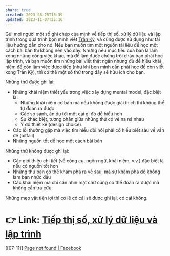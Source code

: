 ```yaml
---
share: true
created: 2023-08-25T15:39
updated: 2023-11-07T22:16
---
```

Gửi mọi người một số ghi chép của mình về tiếp thị số, xử lý dữ liệu và lập trình trong quá trình bọn mình viết [Trấn Kỳ](https://xn--lptrnh-zva6402d.xn--qucu-hr5aza.cc/👏Trấn+Kỳ/?utm_source=F+G+%C2%BB+C%E1%BB%99ng+%C4%91%E1%BB%93ng+Software+Engineer+Vietnam+-+Code+chu%E1%BA%A9n+FAANG&utm_medium=social&utm_campaign=C+Ti%E1%BA%BFp+th%E1%BB%8B+s%E1%BB%91%2C+x%E1%BB%AD+l%C3%BD+d%E1%BB%AF+li%E1%BB%87u+v%C3%A0+l%E1%BA%ADp+tr%C3%ACnh&utm_content=%C4%91%C4%83ng+l%E1%BA%A7n+%C4%91%E1%BA%A7u "Trấn Kỳ"), và cũng được sử dụng như tài liệu hướng dẫn cho nó. Nếu bạn muốn tìm một nguồn tài liệu để học một cách bài bản thì không nên vào đây. Nhưng nếu mục tiêu của bạn là làm xong những công việc khác, mà để làm được chúng trôi chảy bạn phải học lập trình, và bạn muốn tìm những bài viết thật ngắn nhưng đủ để hiểu khái niệm để còn làm việc được tiếp (như khi bọn mình cần phải học để còn viết xong Trấn Kỳ), thì có thể một số thứ trong đây sẽ hữu ích cho bạn.

Những thứ được ghi lại:

- Những khái niệm thiết yếu trong việc xây dựng mental model, đặc biệt là:
    - Những khái niệm cơ bản mà nếu không được giải thích thì không thể tự đoán ra được
    - Các so sánh, ẩn dụ tới một cái gì đó dễ hiểu hơn
    - Sự khác biệt, tương phản giữa những thứ có vẻ na ná nhau
    - Ý đồ thiết kế (design choice)
- Các lỗi thường gặp mà việc tìm hiểu đòi hỏi phải có hiểu biết sâu về vấn đề (pitfall)
- Những nguồn tốt dể học một cách bài bản

Những thứ không được ghi lại:

- Các giới thiệu chi tiết (về công cụ, ngôn ngữ, khái niệm, v.v.) đặc biệt là nếu có nguồn tốt hơn
- Những thứ bạn có thể khám phá ra về sau, mà sự khám phá đó không làm bạn nhức đầu
- Các khái niệm mà chỉ cần nhìn mặt chữ cũng có thể đoán ra được mà không cần tra cứu

Những mẹo vặt tiện lợi thì có lẽ có cái sẽ được ghi lại, có cái không.

# 👉 Link: [Tiếp thị số, xử lý dữ liệu và lập trình](https://lậptrình.quảcầu.cc/?utm_source=F+G+%C2%BB+C%E1%BB%99ng+%C4%91%E1%BB%93ng+Software+Engineer+Vietnam+-+Code+chu%E1%BA%A9n+FAANG&utm_medium=social&utm_campaign=C+Ti%E1%BA%BFp+th%E1%BB%8B+s%E1%BB%91%2C+x%E1%BB%AD+l%C3%BD+d%E1%BB%AF+li%E1%BB%87u+v%C3%A0+l%E1%BA%ADp+tr%C3%ACnh&utm_content=%C4%91%C4%83ng+l%E1%BA%A7n+%C4%91%E1%BA%A7u) 

[[07-11]] [Page not found | Facebook](https://www.facebook.com/groups/6732713826756125/pending_posts/?search=&has_selection=false&is_notif_background=false&post_id=7562816120412554)
